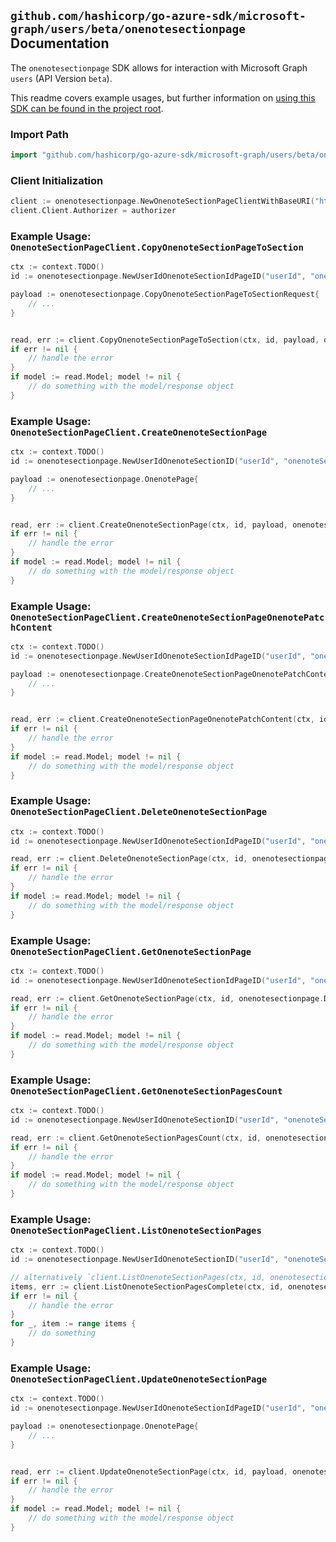 
## `github.com/hashicorp/go-azure-sdk/microsoft-graph/users/beta/onenotesectionpage` Documentation

The `onenotesectionpage` SDK allows for interaction with Microsoft Graph `users` (API Version `beta`).

This readme covers example usages, but further information on [using this SDK can be found in the project root](https://github.com/hashicorp/go-azure-sdk/tree/main/docs).

### Import Path

```go
import "github.com/hashicorp/go-azure-sdk/microsoft-graph/users/beta/onenotesectionpage"
```


### Client Initialization

```go
client := onenotesectionpage.NewOnenoteSectionPageClientWithBaseURI("https://graph.microsoft.com")
client.Client.Authorizer = authorizer
```


### Example Usage: `OnenoteSectionPageClient.CopyOnenoteSectionPageToSection`

```go
ctx := context.TODO()
id := onenotesectionpage.NewUserIdOnenoteSectionIdPageID("userId", "onenoteSectionId", "onenotePageId")

payload := onenotesectionpage.CopyOnenoteSectionPageToSectionRequest{
	// ...
}


read, err := client.CopyOnenoteSectionPageToSection(ctx, id, payload, onenotesectionpage.DefaultCopyOnenoteSectionPageToSectionOperationOptions())
if err != nil {
	// handle the error
}
if model := read.Model; model != nil {
	// do something with the model/response object
}
```


### Example Usage: `OnenoteSectionPageClient.CreateOnenoteSectionPage`

```go
ctx := context.TODO()
id := onenotesectionpage.NewUserIdOnenoteSectionID("userId", "onenoteSectionId")

payload := onenotesectionpage.OnenotePage{
	// ...
}


read, err := client.CreateOnenoteSectionPage(ctx, id, payload, onenotesectionpage.DefaultCreateOnenoteSectionPageOperationOptions())
if err != nil {
	// handle the error
}
if model := read.Model; model != nil {
	// do something with the model/response object
}
```


### Example Usage: `OnenoteSectionPageClient.CreateOnenoteSectionPageOnenotePatchContent`

```go
ctx := context.TODO()
id := onenotesectionpage.NewUserIdOnenoteSectionIdPageID("userId", "onenoteSectionId", "onenotePageId")

payload := onenotesectionpage.CreateOnenoteSectionPageOnenotePatchContentRequest{
	// ...
}


read, err := client.CreateOnenoteSectionPageOnenotePatchContent(ctx, id, payload, onenotesectionpage.DefaultCreateOnenoteSectionPageOnenotePatchContentOperationOptions())
if err != nil {
	// handle the error
}
if model := read.Model; model != nil {
	// do something with the model/response object
}
```


### Example Usage: `OnenoteSectionPageClient.DeleteOnenoteSectionPage`

```go
ctx := context.TODO()
id := onenotesectionpage.NewUserIdOnenoteSectionIdPageID("userId", "onenoteSectionId", "onenotePageId")

read, err := client.DeleteOnenoteSectionPage(ctx, id, onenotesectionpage.DefaultDeleteOnenoteSectionPageOperationOptions())
if err != nil {
	// handle the error
}
if model := read.Model; model != nil {
	// do something with the model/response object
}
```


### Example Usage: `OnenoteSectionPageClient.GetOnenoteSectionPage`

```go
ctx := context.TODO()
id := onenotesectionpage.NewUserIdOnenoteSectionIdPageID("userId", "onenoteSectionId", "onenotePageId")

read, err := client.GetOnenoteSectionPage(ctx, id, onenotesectionpage.DefaultGetOnenoteSectionPageOperationOptions())
if err != nil {
	// handle the error
}
if model := read.Model; model != nil {
	// do something with the model/response object
}
```


### Example Usage: `OnenoteSectionPageClient.GetOnenoteSectionPagesCount`

```go
ctx := context.TODO()
id := onenotesectionpage.NewUserIdOnenoteSectionID("userId", "onenoteSectionId")

read, err := client.GetOnenoteSectionPagesCount(ctx, id, onenotesectionpage.DefaultGetOnenoteSectionPagesCountOperationOptions())
if err != nil {
	// handle the error
}
if model := read.Model; model != nil {
	// do something with the model/response object
}
```


### Example Usage: `OnenoteSectionPageClient.ListOnenoteSectionPages`

```go
ctx := context.TODO()
id := onenotesectionpage.NewUserIdOnenoteSectionID("userId", "onenoteSectionId")

// alternatively `client.ListOnenoteSectionPages(ctx, id, onenotesectionpage.DefaultListOnenoteSectionPagesOperationOptions())` can be used to do batched pagination
items, err := client.ListOnenoteSectionPagesComplete(ctx, id, onenotesectionpage.DefaultListOnenoteSectionPagesOperationOptions())
if err != nil {
	// handle the error
}
for _, item := range items {
	// do something
}
```


### Example Usage: `OnenoteSectionPageClient.UpdateOnenoteSectionPage`

```go
ctx := context.TODO()
id := onenotesectionpage.NewUserIdOnenoteSectionIdPageID("userId", "onenoteSectionId", "onenotePageId")

payload := onenotesectionpage.OnenotePage{
	// ...
}


read, err := client.UpdateOnenoteSectionPage(ctx, id, payload, onenotesectionpage.DefaultUpdateOnenoteSectionPageOperationOptions())
if err != nil {
	// handle the error
}
if model := read.Model; model != nil {
	// do something with the model/response object
}
```
